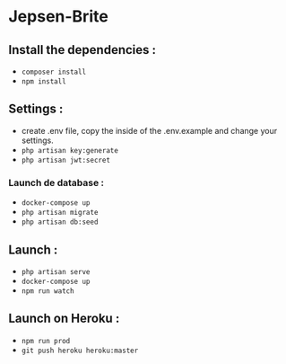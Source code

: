# Jepsen-Brite

## Install the dependencies :

  * `composer install`
  * `npm install`


## Settings :

  * create .env file, copy the inside of the .env.example and change your settings.
  * `php artisan key:generate`
  * `php artisan jwt:secret`

### Launch de database :

  * `docker-compose up`
  * `php artisan migrate`
  * `php artisan db:seed`

## Launch :
  * `php artisan serve`
  * `docker-compose up`
  * `npm run watch`

## Launch on Heroku :
  * `npm run prod`
  * `git push heroku heroku:master`
